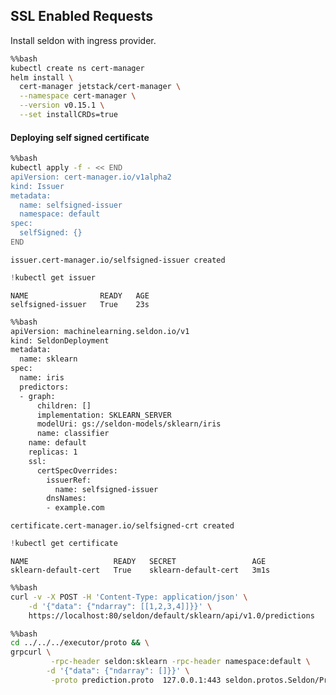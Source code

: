 ## SSL Enabled Requests

Install seldon with ingress provider.



```bash
%%bash
kubectl create ns cert-manager
helm install \
  cert-manager jetstack/cert-manager \
  --namespace cert-manager \
  --version v0.15.1 \
  --set installCRDs=true
```

#### Deploying self signed certificate


```bash
%%bash
kubectl apply -f - << END
apiVersion: cert-manager.io/v1alpha2
kind: Issuer
metadata:
  name: selfsigned-issuer
  namespace: default
spec:
  selfSigned: {}
END
```

    issuer.cert-manager.io/selfsigned-issuer created



```python
!kubectl get issuer 
```

    NAME                READY   AGE
    selfsigned-issuer   True    23s



```bash
%%bash
apiVersion: machinelearning.seldon.io/v1
kind: SeldonDeployment
metadata:
  name: sklearn
spec:
  name: iris
  predictors:
  - graph:
      children: []
      implementation: SKLEARN_SERVER
      modelUri: gs://seldon-models/sklearn/iris
      name: classifier
    name: default
    replicas: 1
    ssl:
      certSpecOverrides:
        issuerRef:
          name: selfsigned-issuer
        dnsNames:
        - example.com
```

    certificate.cert-manager.io/selfsigned-crt created



```python
!kubectl get certificate
```

    NAME                   READY   SECRET                 AGE
    sklearn-default-cert   True    sklearn-default-cert   3m1s



```bash
%%bash
curl -v -X POST -H 'Content-Type: application/json' \
    -d '{"data": {"ndarray": [[1,2,3,4]]}}' \
    https://localhost:80/seldon/default/sklearn/api/v1.0/predictions
```


```bash
%%bash
cd ../../../executor/proto && \
grpcurl \
         -rpc-header seldon:sklearn -rpc-header namespace:default \
        -d '{"data": {"ndarray": []}}' \
         -proto prediction.proto  127.0.0.1:443 seldon.protos.Seldon/Predict
```


```python

```
